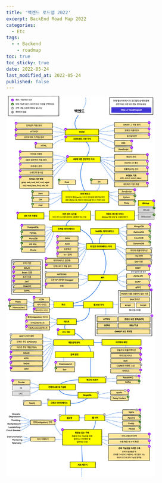 ```yaml
---
title: '백엔드 로드맵 2022'
excerpt: BackEnd Road Map 2022
categories:
  - Etc
tags:
  - - Backend
    - roadmap
toc: true
toc_sticky: true
date: 2022-05-24
last_modified_at: 2022-05-24
published: false
---
```


![roadmap](../assets/images/posts/2022-05-24-etc-backend-roadmap-1.png)